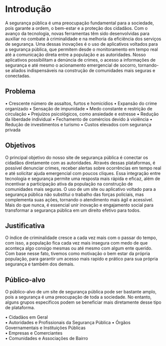 # Introdução
A segurança pública é uma preocupação fundamental para a sociedade, pois garante a ordem, o bem-estar e a proteção dos cidadãos. Com o avanço da tecnologia, novas ferramentas têm sido desenvolvidas para auxiliar no combate à criminalidade e na melhoria da eficiência dos serviços de segurança. Uma dessas inovações é o uso de aplicativos voltados para a segurança pública, que permitem desde o monitoramento em tempo real até a comunicação direta entre a população e as autoridades. Nosso aplicativos possibilitam a denúncia de crimes, o acesso a informações de segurança e até mesmo o acionamento emergencial de socorro, tornando-se aliados indispensáveis na construção de comunidades mais seguras e conectadas. 

## Problema
• Crescente número de assaltos, furtos e homicídios 
• Expansão do crime organizado 
• Sensação de impunidade 
• Medo constante e restrição de circulação 
• Prejuízos psicológicos, como ansiedade e estresse 
• Redução da liberdade individual 
• Fechamento de comércios devido à violência 
• Redução de investimentos e turismo 
• Custos elevados com segurança privada

## Objetivos
O principal objetivo do nosso site de segurança pública é conectar os cidadãos diretamente com as autoridades. Através dessas plataformas, é possível denunciar crimes, receber alertas sobre ocorrências em tempo real e até solicitar ajuda emergencial com poucos cliques. Essa integração entre tecnologia e segurança permite uma resposta mais rápida e eficaz, além de incentivar a participação ativa da população na construção de comunidades mais seguras. 
O uso de um site ou aplicativo voltado para a segurança pública não substitui o trabalho das forças policiais, mas complementa suas ações, tornando o atendimento mais ágil e acessível. Mais do que nunca, é essencial unir inovação e engajamento social para transformar a segurança pública em um direito efetivo para todos.

## Justificativa
O índice de criminalidade cresce a cada vez mais com o passar do tempo, com isso, a população fica cada vez mais insegura com medo de que aconteça algo consigo mesmas ou até mesmo com algum ente querido.
Com base nesse fato, tivemos como motivação o bem estar da própria população, para garantir um acesso mais rapido e prático para sua própria segurança e também dos demais.

## Público-alvo
O público-alvo de um site de segurança pública pode ser bastante amplo, pois a segurança é uma preocupação de toda a sociedade. No entanto, alguns grupos específicos podem se beneficiar mais diretamente desse tipo de plataforma.  

• Cidadãos em Geral<br>
• Autoridades e Profissionais da Segurança Pública<be>
• Órgãos Governamentais e Instituições Públicas<br>
• Empresas e Comerciantes<br>
• Comunidades e Associações de Bairro
